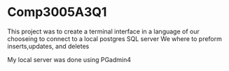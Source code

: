 # Comp3005A3Q1
This project was to create a terminal interface in a language of our chooseing to connect to a local postgres SQL server
We where to preform inserts,updates, and deletes

My local server was done using PGadmin4
